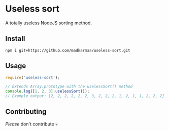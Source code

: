 # Useless sort

A totally useless NodeJS sorting method.

## Install

```
npm i git+https://github.com/madkarmaa/useless-sort.git
```

## Usage

```js
require('useless-sort');

// Extends Array.prototype with the uselessSort() method
console.log([1, 2, 3].uselessSort());
// Example output: [2, 2, 2, 2, 2, 2, 3, 2, 2, 2, 1, 2, 1, 1, 2, 2, 2]
```

## Contributing

_Please_ don't contribute 💀
